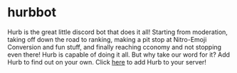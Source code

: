 # hurbbot
Hurb is the great little discord bot that does it all! Starting from moderation, taking off down the road to ranking, making a pit stop at Nitro-Emoji Conversion and fun stuff, and finally reaching cconomy and not stopping even there! Hurb is capable of doing it all. But why take our word for it? Add Hurb to find out on your own. Click <a href="https://discord.com/oauth2/authorize?client_id=736283988628602960&permissions=8&scope=bot">here</a> to add Hurb to your server!
